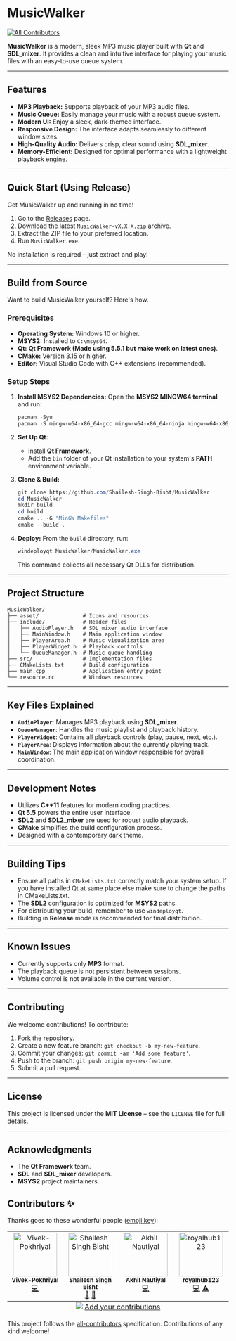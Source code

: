 # MusicWalker
<!-- ALL-CONTRIBUTORS-BADGE:START - Do not remove or modify this section -->
[![All Contributors](https://img.shields.io/badge/all_contributors-4-orange.svg?style=flat-square)](#contributors-)
<!-- ALL-CONTRIBUTORS-BADGE:END -->

**MusicWalker** is a modern, sleek MP3 music player built with **Qt** and **SDL\_mixer**. It provides a clean and intuitive interface for playing your music files with an easy-to-use queue system.

-----

## Features

  * **MP3 Playback:** Supports playback of your MP3 audio files.
  * **Music Queue:** Easily manage your music with a robust queue system.
  * **Modern UI:** Enjoy a sleek, dark-themed interface.
  * **Responsive Design:** The interface adapts seamlessly to different window sizes.
  * **High-Quality Audio:** Delivers crisp, clear sound using **SDL\_mixer**.
  * **Memory-Efficient:** Designed for optimal performance with a lightweight playback engine.

-----

## Quick Start (Using Release)

Get MusicWalker up and running in no time\!

1.  Go to the [Releases]() page.
2.  Download the latest `MusicWalker-vX.X.X.zip` archive.
3.  Extract the ZIP file to your preferred location.
4.  Run `MusicWalker.exe`.

No installation is required – just extract and play\!

-----

## Build from Source

Want to build MusicWalker yourself? Here's how.

### Prerequisites

  * **Operating System:** Windows 10 or higher.
  * **MSYS2:** Installed to `C:\msys64`.
  * **Qt:** **Qt Framework (Made using 5.5.1 but make work on latest ones)**.
  * **CMake:** Version 3.15 or higher.
  * **Editor:** Visual Studio Code with C++ extensions (recommended).

### Setup Steps

1.  **Install MSYS2 Dependencies:**
    Open the **MSYS2 MINGW64 terminal** and run:

    ```powershell
    pacman -Syu
    pacman -S mingw-w64-x86_64-gcc mingw-w64-x86_64-ninja mingw-w64-x86_64-SDL2 mingw-w64-x86_64-SDL2_mixer
    ```

2.  **Set Up Qt:**

      * Install **Qt Framework**.
      * Add the `bin` folder of your Qt installation to your system's **PATH** environment variable.

3.  **Clone & Build:**

    ```powershell
    git clone https://github.com/Shailesh-Singh-Bisht/MusicWalker
    cd MusicWalker
    mkdir build
    cd build
    cmake .. -G "MinGW Makefiles" 
    cmake --build .
    ```

4.  **Deploy:**
    From the `build` directory, run:

    ```powershell
    windeployqt MusicWalker/MusicWalker.exe
    ```

    This command collects all necessary Qt DLLs for distribution.

-----

## Project Structure

```
MusicWalker/
├── asset/              # Icons and resources
├── include/            # Header files
│   ├── AudioPlayer.h   # SDL_mixer audio interface
│   ├── MainWindow.h    # Main application window
│   ├── PlayerArea.h    # Music visualization area
│   ├── PlayerWidget.h  # Playback controls
│   └── QueueManager.h  # Music queue handling
├── src/                # Implementation files
├── CMakeLists.txt      # Build configuration
├── main.cpp            # Application entry point
└── resource.rc         # Windows resources
```

-----

## Key Files Explained

  * **`AudioPlayer`**: Manages MP3 playback using **SDL\_mixer**.
  * **`QueueManager`**: Handles the music playlist and playback history.
  * **`PlayerWidget`**: Contains all playback controls (play, pause, next, etc.).
  * **`PlayerArea`**: Displays information about the currently playing track.
  * **`MainWindow`**: The main application window responsible for overall coordination.

-----

## Development Notes

  * Utilizes **C++11** features for modern coding practices.
  * **Qt 5.5** powers the entire user interface.
  * **SDL2** and **SDL2\_mixer** are used for robust audio playback.
  * **CMake** simplifies the build configuration process.
  * Designed with a contemporary dark theme.

-----

## Building Tips

  * Ensure all paths in `CMakeLists.txt` correctly match your system setup. If you have installed Qt at same place else make sure to change the paths in CMakeLists.txt.
  * The **SDL2** configuration is optimized for **MSYS2** paths.
  * For distributing your build, remember to use `windeployqt`.
  * Building in **Release** mode is recommended for final distribution.

-----

## Known Issues

  * Currently supports only **MP3** format.
  * The playback queue is not persistent between sessions.
  * Volume control is not available in the current version.

-----

## Contributing

We welcome contributions\! To contribute:

1.  Fork the repository.
2.  Create a new feature branch: `git checkout -b my-new-feature`.
3.  Commit your changes: `git commit -am 'Add some feature'`.
4.  Push to the branch: `git push origin my-new-feature`.
5.  Submit a pull request.

-----

## License

This project is licensed under the **MIT License** – see the `LICENSE` file for full details.

-----

## Acknowledgments

  * The **Qt Framework** team.
  * **SDL** and **SDL\_mixer** developers.
  * **MSYS2** project maintainers.
## Contributors ✨

Thanks goes to these wonderful people ([emoji key](https://allcontributors.org/docs/en/emoji-key)):

<!-- ALL-CONTRIBUTORS-LIST:START - Do not remove or modify this section -->
<!-- prettier-ignore-start -->
<!-- markdownlint-disable -->
<table>
  <tbody>
    <tr>
      <td align="center" valign="top" width="14.28%"><a href="https://github.com/Vivek-Pokhriyal"><img src="https://avatars.githubusercontent.com/u/202429019?v=4?s=100" width="100px;" alt="Vivek-Pokhriyal"/><br /><sub><b>Vivek-Pokhriyal</b></sub></a><br /><a href="https://github.com/Shailesh-Singh-Bisht/MusicWalker/commits?author=Vivek-Pokhriyal" title="Code">💻</a></td>
      <td align="center" valign="top" width="14.28%"><a href="https://shailesh-singh-bisht-portfolio.vercel.app/"><img src="https://avatars.githubusercontent.com/u/107263955?v=4?s=100" width="100px;" alt="Shailesh Singh Bisht"/><br /><sub><b>Shailesh Singh Bisht</b></sub></a><br /><a href="#design-Shailesh-Singh-Bisht" title="Design">🎨</a> <a href="#maintenance-Shailesh-Singh-Bisht" title="Maintenance">🚧</a></td>
      <td align="center" valign="top" width="14.28%"><a href="https://github.com/Akhilnautiyal5"><img src="https://avatars.githubusercontent.com/u/113812781?v=4?s=100" width="100px;" alt="Akhil Nautiyal"/><br /><sub><b>Akhil Nautiyal</b></sub></a><br /><a href="https://github.com/Shailesh-Singh-Bisht/MusicWalker/commits?author=Akhilnautiyal5" title="Code">💻</a></td>
      <td align="center" valign="top" width="14.28%"><a href="https://github.com/royalhub123"><img src="https://avatars.githubusercontent.com/u/168981505?v=4?s=100" width="100px;" alt="royalhub123"/><br /><sub><b>royalhub123</b></sub></a><br /><a href="https://github.com/Shailesh-Singh-Bisht/MusicWalker/commits?author=royalhub123" title="Code">💻</a> <a href="https://github.com/Shailesh-Singh-Bisht/MusicWalker/commits?author=royalhub123" title="Tests">⚠️</a></td>
    </tr>
  </tbody>
  <tfoot>
    <tr>
      <td align="center" size="13px" colspan="7">
        <img src="https://raw.githubusercontent.com/all-contributors/all-contributors-cli/1b8533af435da9854653492b1327a23a4dbd0a10/assets/logo-small.svg">
          <a href="https://all-contributors.js.org/docs/en/bot/usage">Add your contributions</a>
        </img>
      </td>
    </tr>
  </tfoot>
</table>

<!-- markdownlint-restore -->
<!-- prettier-ignore-end -->

<!-- ALL-CONTRIBUTORS-LIST:END -->

This project follows the [all-contributors](https://github.com/all-contributors/all-contributors) specification. Contributions of any kind welcome!
